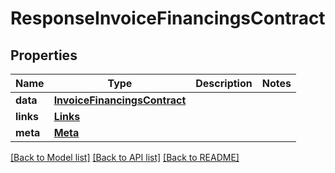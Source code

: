 # ResponseInvoiceFinancingsContract

## Properties
Name | Type | Description | Notes
------------ | ------------- | ------------- | -------------
**data** | [**InvoiceFinancingsContract**](InvoiceFinancingsContract.md) |  | 
**links** | [**Links**](Links.md) |  | 
**meta** | [**Meta**](Meta.md) |  | 

[[Back to Model list]](../README.md#documentation-for-models) [[Back to API list]](../README.md#documentation-for-api-endpoints) [[Back to README]](../README.md)

